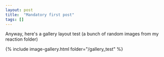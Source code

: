 ```yaml
---
layout: post
title:  "Mandatory first post"
tags: []
---
```


Anyway, here's a gallery layout test (a bunch of random images from my reaction folder)

{% include image-gallery.html folder="/gallery_test" %}